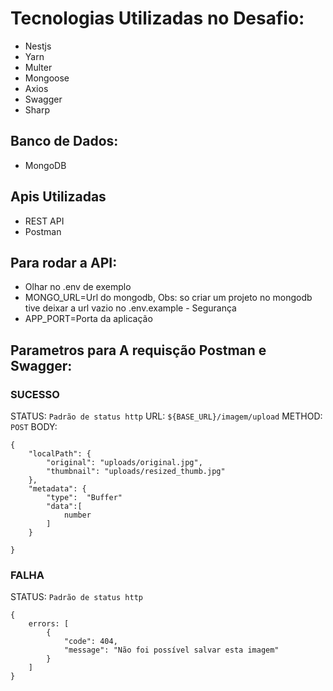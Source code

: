 # Tecnologias Utilizadas no Desafio:

- Nestjs
- Yarn
- Multer
- Mongoose
- Axios
- Swagger
- Sharp

## Banco de Dados:

- MongoDB

## Apis Utilizadas

- REST API
- Postman

## Para rodar a API:

- Olhar no .env de exemplo
- MONGO_URL=Url do mongodb, Obs: so criar um projeto no mongodb tive deixar a url vazio no .env.example - Segurança
- APP_PORT=Porta da aplicação

## Parametros para A requisção Postman e Swagger:

### SUCESSO

STATUS: `Padrão de status http`
URL: `${BASE_URL}/imagem/upload`
METHOD: `POST`
BODY:

```
{
    "localPath": {
        "original": "uploads/original.jpg",
        "thumbnail": "uploads/resized_thumb.jpg"
    },
    "metadata": {
        "type":  "Buffer"
        "data":[
            number
        ]
    }

}
```

### FALHA

STATUS: `Padrão de status http`

```
{
    errors: [
        {
            "code": 404,
            "message": "Não foi possível salvar esta imagem"
        }
    ]
}
```
